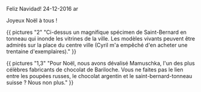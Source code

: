 Feliz Navidad!
24-12-2016
ar

Joyeux Noël à tous !

{{ pictures "2" "Ci-dessus un magnifique spécimen de Saint-Bernard en tonneau qui inonde les vitrines de la ville. Les modèles vivants peuvent être admirés sur la place du centre ville (Cyril m'a empêché d'en acheter une trentaine d'exemplaires)." }}

{{ pictures "1,3" "Pour Noël, nous avons dévalisé Mamuschka, l'un des plus célèbres fabricants de chocolat de Bariloche. Vous ne faites pas le lien entre les poupées russes, le chocolat argentin et le saint-bernard-tonneau suisse ? Nous non plus." }}
